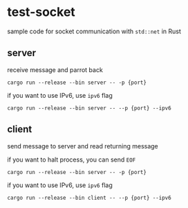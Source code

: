 # test-socket

sample code for socket communication with `std::net` in Rust

## server

receive message and parrot back

```
cargo run --release --bin server -- -p {port}
```

if you want to use IPv6, use `ipv6` flag

```
cargo run --release --bin server -- --p {port} --ipv6
```

## client

send message to server and read returning message

if you want to halt process, you can send `EOF`

```
cargo run --release --bin server -- -p {port}
```

if you want to use IPv6, use `ipv6` flag

```
cargo run --release --bin client -- --p {port} --ipv6
```
